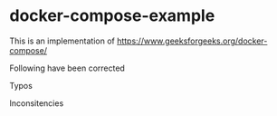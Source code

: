 # docker-compose-example
This is an implementation of https://www.geeksforgeeks.org/docker-compose/


Following have been corrected


Typos

Inconsitencies
